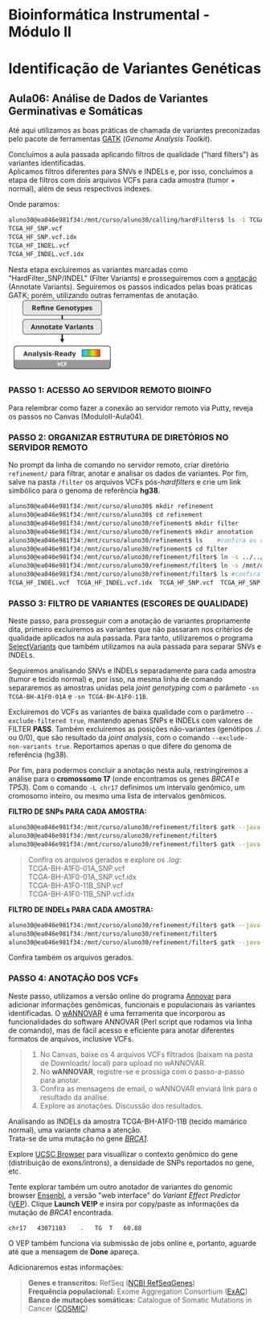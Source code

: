 # Bioinformática Instrumental - Módulo II
# Identificação de Variantes Genéticas

## Aula06: Análise de Dados de Variantes Germinativas e Somáticas
Até aqui utilizamos as boas práticas de chamada de variantes preconizadas pelo pacote de ferramentas [GATK](https://software.broadinstitute.org/gatk/) (_Genome Analysis Toolkit_). 

Concluímos a aula passada aplicando filtros de qualidade ("hard filters") às variantes identificadas.   
Aplicamos filtros diferentes para SNVs e INDELs e, por isso, concluímos a etapa de filtros com dois arquivos VCFs para cada amostra (tumor + normal), além de seus respectivos indexes.   

Onde paramos:   
```bash   
aluno30@ea046e981f34:/mnt/curso/aluno30/calling/hardFilters$ ls -1 TCGA_HF_*vcf   
TCGA_HF_SNP.vcf   
TCGA_HF_SNP.vcf.idx   
TCGA_HF_INDEL.vcf
TCGA_HF_INDEL.vcf.idx   
```  

Nesta etapa excluiremos as variantes marcadas como "HardFilter_SNP/INDEL" (Filter Variants) e prosseguiremos com a [anotação](https://en.wikipedia.org/wiki/SNP_annotation) (Annotate Variants). Seguiremos os passos indicados pelas boas práticas  GATK; porém, utilizando outras ferramentas de anotação.   
![boas_praticas](Workflow_aula6_small.png)   

### PASSO 1: ACESSO AO SERVIDOR REMOTO BIOINFO
Para relembrar como fazer a conexão ao servidor remoto via Putty, reveja os passos no Canvas (ModuloII-Aula04).   

### PASSO 2: ORGANIZAR ESTRUTURA DE DIRETÓRIOS NO SERVIDOR REMOTO
No prompt da linha de comando no servidor remoto, criar diretório ```refinement/``` para filtrar, anotar e analisar os dados de variantes. Por fim, salve na pasta ```/filter```  os arquivos VCFs pós-*hardfilters* e crie um link simbólico para o genoma de referência **hg38**.   

```bash   
aluno30@ea046e981f34:/mnt/curso/aluno30$ mkdir refinement   
aluno30@ea046e981f34:/mnt/curso/aluno30$ cd refinement
aluno30@ea046e981f34:/mnt/curso/aluno30/refinement$ mkdir filter  
aluno30@ea046e981f34:/mnt/curso/aluno30/refinement$ mkdir annotation   
aluno30@ea046e981f34:/mnt/curso/aluno30/refinement$ ls    #confira os diretórios criados   
aluno30@ea046e981f34:/mnt/curso/aluno30/refinement$ cd filter   
aluno30@ea046e981f34:/mnt/curso/aluno30/refinement/filter$ ln -s ../../calling/hardFilters/TCGA_HF_* .  
aluno30@ea046e981f34:/mnt/curso/aluno30/refinement/filter$ ln -s /mnt/dados/aula4/hg38   #link simbólico para pasta com arquivos do hg38.   
aluno30@ea046e981f34:/mnt/curso/aluno30/refinement/filter$ ls #confira os links simbólicos criados   
TCGA_HF_INDEL.vcf  TCGA_HF_INDEL.vcf.idx  TCGA_HF_SNP.vcf  TCGA_HF_SNP.vcf.idx  hg38   
```  

### PASSO 3: FILTRO DE VARIANTES (ESCORES DE QUALIDADE)   
Neste passo, para prosseguir com a anotação de variantes propriamente dita, primeiro excluiremos as variantes que não passaram nos critérios de qualidade aplicados na aula passada. Para tanto, utilizaremos o programa [SelectVariants](https://software.broadinstitute.org/gatk/documentation/tooldocs/current/org_broadinstitute_hellbender_tools_walkers_variantutils_SelectVariants.php) que também utilizamos na aula passada para separar SNVs e INDELs. 

Seguiremos analisando SNVs e INDELs separadamente para cada amostra (tumor e tecido normal) e, por isso, na mesma linha de comando separaremos as amostras unidas pela *joint genotyping* com o parâmeto ```-sn TCGA-BH-A1F0-01A``` e ```-sn TCGA-BH-A1F0-11B```.  

Excluiremos do VCFs as variantes de baixa qualidade com o parâmetro ```--exclude-filtered true```, mantendo apenas SNPs e INDELs com valores de FILTER **PASS**. Também excluiremos as posições não-variantes (genótipos ./. ou 0/0), que são resultado da *joint analysis*, com o comando ```--exclude-non-variants true```. Reportamos apenas o que difere do genoma de referência (hg38).   

Por fim, para podermos concluir a anotação nesta aula, restringiremos a análise para o **cromossomo 17** (onde encontramos os genes *BRCA1* e *TP53*). Com o comando ```-L chr17``` definimos um intervalo genômico, um cromosomo inteiro, ou mesmo uma lista de intervalos genômicos.  

**FILTRO DE SNPs PARA CADA AMOSTRA:**   
```bash   
aluno30@ea046e981f34:/mnt/curso/aluno30/refinement/filter$ gatk --java-options "-Xmx2G" SelectVariants -R hg38/hg38.fa -V TCGA_HF_SNP.vcf -sn TCGA-BH-A1F0-01A --exclude-filtered true --exclude-non-variants true -L chr17 -O TCGA-BH-A1F0-01A_SNP.vcf 2> sel_HF_SNP_01A.log &   
aluno30@ea046e981f34:/mnt/curso/aluno30/refinement/filter$   
aluno30@ea046e981f34:/mnt/curso/aluno30/refinement/filter$ gatk --java-options "-Xmx2G" SelectVariants -R hg38/hg38.fa -V TCGA_HF_SNP.vcf -sn TCGA-BH-A1F0-11B --exclude-filtered true --exclude-non-variants true -L chr17 -O TCGA-BH-A1F0-11B_SNP.vcf 2> sel_HF_SNP_11B.log &   
```   
>Confira os arquivos gerados e explore os *.log*:   
>TCGA-BH-A1F0-01A_SNP.vcf   
>TCGA-BH-A1F0-01A_SNP.vcf.idx   
>TCGA-BH-A1F0-11B_SNP.vcf   
>TCGA-BH-A1F0-11B_SNP.vcf.idx    

**FILTRO DE INDELs PARA CADA AMOSTRA:**   
```bash   
aluno30@ea046e981f34:/mnt/curso/aluno30/refinement/filter$ gatk --java-options "-Xmx2G" SelectVariants -R hg38/hg38.fa -V TCGA_HF_INDEL.vcf -sn TCGA-BH-A1F0-01A --exclude-filtered true  --exclude-non-variants true -L chr17 -O TCGA-BH-A1F0-01A_INDEL.vcf 2> sel_HF_INDEL_01A.log &   
aluno30@ea046e981f34:/mnt/curso/aluno30/refinement/filter$ 
aluno30@ea046e981f34:/mnt/curso/aluno30/refinement/filter$ gatk --java-options "-Xmx2G" SelectVariants -R hg38/hg38.fa -V TCGA_HF_INDEL.vcf -sn TCGA-BH-A1F0-11B --exclude-filtered true  --exclude-non-variants true -L chr17 -O TCGA-BH-A1F0-11B_INDEL.vcf 2> sel_HF_INDEL_11B.log &   
```   

Confira também os arquivos gerados.   

### PASSO 4: ANOTAÇÃO DOS VCFs  
Neste passo, utilizamos a versão online do programa [Annovar](http://annovar.openbioinformatics.org/en/latest/) para adicionar informações genômicas, funcionais e populacionais às variantes identificadas. O [wANNOVAR](http://wannovar.wglab.org/) é uma ferramenta que incorporou as funcionalidades do software ANNOVAR (Perl script que rodamos via linha de comando), mas de fácil acesso e eficiente para anotar diferentes formatos de arquivos, inclusive VCFs.   

> 1. No Canvas, baixe os 4 arquivos VCFs filtrados (baixam na pasta de Downloads/ local) para upload no wANNOVAR.   
> 2. No **wANNOVAR**, registre-se e prossiga com o passo-a-passo para anotar.   
> 3. Confira as mensagens de email, o wANNOVAR enviará link para o resultado da análise.   
> 4. Explore as anotações. Discussão dos resultados.   

Analisando as INDELs da amostra TCGA-BH-A1F0-11B (tecido mamárico normal), uma variante chama a atenção.   
Trata-se de uma mutação no gene [*BRCA1*](https://www.ncbi.nlm.nih.gov/gene?cmd=Retrieve&dopt=Graphics&list_uids=672).   

Explore [UCSC Browser](http://genome.ucsc.edu/cgi-bin/hgTracks?db=hg38&lastVirtModeType=default&lastVirtModeExtraState=&virtModeType=default&virtMode=0&nonVirtPosition=&position=chr17%3A43044295%2D43125483&hgsid=777953357_4rOF7a8emnEulAF6PagHfdQXXeDn) para visuallizar o contexto genômico do gene (distribuição de exons/introns), a densidade de SNPs reportados no gene, etc.  

Tente explorar também um outro anotador de variantes do genomic browser [Ensenbl](https://www.ensembl.org/index.html), a versão "web interface" do *Variant Effect Predictor* ([VEP](https://www.ensembl.org/info/docs/tools/vep/index.html)). Clique **Launch VE!P** e insira por copy/paste as informações da mutação de *BRCA1* encontrada.  
```  
chr17	43071103	.	TG	T	60.88   
```  
O VEP também funciona via submissão de jobs online e, portanto, aguarde até que a mensagem de **Done** apareça.   







Adicionaremos estas informações:  
> **Genes e transcritos:** RefSeq ([NCBI RefSeqGenes](https://www.ncbi.nlm.nih.gov/refseq/rsg/about/))  
> **Frequência populacional:** Exome Aggregation Consortium ([ExAC](http://exac.broadinstitute.org/))  
> **Banco de mutações somáticas:** Catalogue of Somatic Mutations in Cancer ([COSMIC](https://cancer.sanger.ac.uk/cosmic)) 
